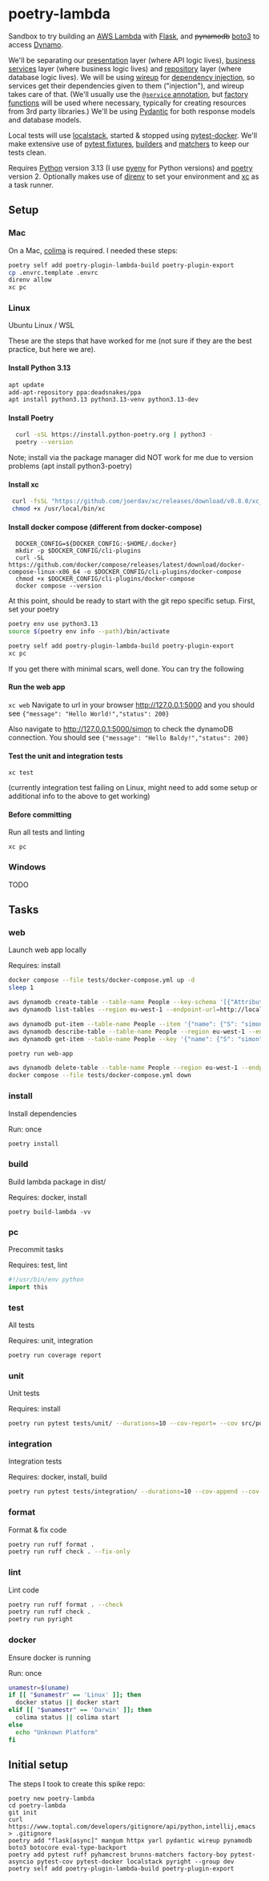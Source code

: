 # poetry-lambda

Sandbox to try building an [AWS Lambda](https://aws.amazon.com/lambda/) with [Flask](https://pypi.org/project/flask/), and ~~pynamodb~~ [boto3](https://pypi.org/project/boto3/) to access [Dynamo](https://aws.amazon.com/dynamodb/). 

We'll be separating our [presentation](https://martinfowler.com/eaaDev/SeparatedPresentation.html) layer (where API logic lives), [business services](https://martinfowler.com/eaaCatalog/serviceLayer.html) layer (where business logic lives) and [repository](https://martinfowler.com/eaaCatalog/repository.html) layer (where database logic lives). We will be using [wireup](https://pypi.org/project/wireup/) for [dependency injection](https://pinboard.in/u:brunns/t:dependency-injection), so services get their dependencies given to them ("injection"), and wireup takes care of that. (We'll usually use the [`@service` annotation](https://maldoinc.github.io/wireup/latest/services/), but [factory functions](https://maldoinc.github.io/wireup/latest/factory_functions/) will be used where necessary, typically for creating resources from 3rd party libraries.)  We'll be using [Pydantic](https://pypi.org/project/pydantic/) for both response models and database models.

Local tests will use [localstack](https://www.localstack.cloud/), started & stopped using [pytest-docker](https://pypi.org/project/pytest-docker/). We'll make extensive use of [pytest fixtures](https://docs.pytest.org/en/6.2.x/fixture.html), [builders](https://pypi.org/project/factory-boy/) and [matchers](https://pypi.org/project/pyhamcrest/) to keep our tests clean.

Requires [Python](https://www.python.org/) version 3.13 (I use [pyenv](https://github.com/pyenv/pyenv) for Python versions) and [poetry](https://python-poetry.org) version 2. Optionally makes use of [direnv](https://direnv.net/) to set your environment and [xc](https://xcfile.dev/) as a task runner.

## Setup

### Mac

On a Mac, [colima](https://github.com/abiosoft/colima) is required. I needed these steps:

```sh 
poetry self add poetry-plugin-lambda-build poetry-plugin-export
cp .envrc.template .envrc
direnv allow
xc pc
```

### Linux

Ubuntu Linux / WSL

These are the steps that have worked for me
(not sure if they are the best practice, but here we are).

#### Install Python 3.13

```sh
apt update
add-apt-repository ppa:deadsnakes/ppa
apt install python3.13 python3.13-venv python3.13-dev
```

#### Install Poetry

```sh
  curl -sSL https://install.python-poetry.org | python3 -
  poetry --version
```
  Note; install via the package manager did NOT work for me due to version problems (apt install python3-poetry)

#### Install xc

```sh
 curl -fsSL "https://github.com/joerdav/xc/releases/download/v0.8.0/xc_0.8.0_linux_amd64" -o /usr/local/bin/xc
 chmod +x /usr/local/bin/xc
```

#### Install docker compose (different from docker-compose)

```
  DOCKER_CONFIG=${DOCKER_CONFIG:-$HOME/.docker}
  mkdir -p $DOCKER_CONFIG/cli-plugins
  curl -SL https://github.com/docker/compose/releases/latest/download/docker-compose-linux-x86_64 -o $DOCKER_CONFIG/cli-plugins/docker-compose
  chmod +x $DOCKER_CONFIG/cli-plugins/docker-compose
  docker compose --version
```

At this point, should be ready to start with the git repo specific setup.
First, set your poetry

```sh
poetry env use python3.13
source $(poetry env info --path)/bin/activate
```

```sh
poetry self add poetry-plugin-lambda-build poetry-plugin-export
xc pc
```

If you get there with minimal scars, well done.
You can try the following

#### Run the web app

`xc web`
Navigate to url in your browser http://127.0.0.1:5000
and you should see `{"message": "Hello World!","status": 200}`

Also navigate to http://127.0.0.1:5000/simon 
to check the dynamoDB connection. You should see `{"message": "Hello Baldy!","status": 200}`


#### Test the unit and integration tests

`xc test`

(currently integration test failing on Linux, 
might need to add some setup or additional info to the above to get working)

#### Before committing

Run all tests and linting

`xc pc` 

### Windows

TODO

## Tasks

### web

Launch web app locally

Requires: install

```sh
docker compose --file tests/docker-compose.yml up -d
sleep 1

aws dynamodb create-table --table-name People --key-schema '[{"AttributeName": "name", "KeyType": "HASH"}]' --attribute-definitions '[{"AttributeName": "name", "AttributeType": "S"}]' --provisioned-throughput '{"ReadCapacityUnits": 1, "WriteCapacityUnits": 1}' --region eu-west-1 --endpoint-url=http://localhost:4566
aws dynamodb list-tables --region eu-west-1 --endpoint-url=http://localhost:4566

aws dynamodb put-item --table-name People --item '{"name": {"S": "simon"}, "nickname": {"S": "Baldy"}}' --region eu-west-1 --endpoint-url=http://localhost:4566 
aws dynamodb describe-table --table-name People --region eu-west-1 --endpoint-url=http://localhost:4566
aws dynamodb get-item --table-name People --key '{"name": {"S": "simon"}}' --region eu-west-1 --endpoint-url=http://localhost:4566

poetry run web-app

aws dynamodb delete-table --table-name People --region eu-west-1 --endpoint-url=http://localhost:4566
docker compose --file tests/docker-compose.yml down
```

### install

Install dependencies

Run: once

```sh
poetry install
```

### build

Build lambda package in dist/

Requires: docker, install

```
poetry build-lambda -vv
```

### pc

Precommit tasks

Requires: test, lint

```python
#!/usr/bin/env python
import this
```

### test

All tests

Requires: unit, integration

```sh
poetry run coverage report
```

### unit

Unit tests

Requires: install

```sh
poetry run pytest tests/unit/ --durations=10 --cov-report= --cov src/poetry_lambda
```

### integration

Integration tests

Requires: docker, install, build

```sh
poetry run pytest tests/integration/ --durations=10 --cov-append --cov-report= --cov src/poetry_lambda
```

### format

Format & fix code

```sh 
poetry run ruff format .
poetry run ruff check . --fix-only
```

### lint

Lint code

```sh 
poetry run ruff format . --check
poetry run ruff check .
poetry run pyright
```

### docker

Ensure docker is running

Run: once

```sh
unamestr=$(uname)
if [[ "$unamestr" == 'Linux' ]]; then
  docker status || docker start
elif [[ "$unamestr" == 'Darwin' ]]; then
  colima status || colima start
else
  echo "Unknown Platform"
fi
```

## Initial setup

The steps I took to create this spike repo:

```shell
poetry new poetry-lambda
cd poetry-lambda
git init
curl https://www.toptal.com/developers/gitignore/api/python,intellij,emacs > .gitignore
poetry add "flask[async]" mangum httpx yarl pydantic wireup pynamodb boto3 botocore eval-type-backport
poetry add pytest ruff pyhamcrest brunns-matchers factory-boy pytest-asyncio pytest-cov pytest-docker localstack pyright --group dev
poetry self add poetry-plugin-lambda-build poetry-plugin-export
```
